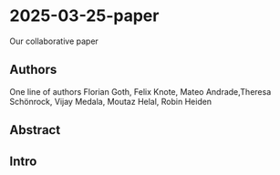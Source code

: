# 2025-03-25-paper
Our collaborative paper

## Authors

One line of authors
Florian Goth, Felix Knote, Mateo Andrade,Theresa Schönrock, Vijay Medala, Moutaz Helal, Robin Heiden


## Abstract

## Intro

